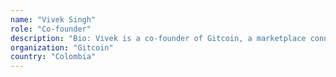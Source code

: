 ```yaml
---
name: "Vivek Singh"
role: "Co-founder"
description: "Bio: Vivek is a co-founder of Gitcoin, a marketplace connecting open source software contributors with web3 projects. Vivek also works in the Ethereum open source community, mostly on grants and new programming to bring developers and researchers into our world."
organization: "Gitcoin"
country: "Colombia"
---
```

